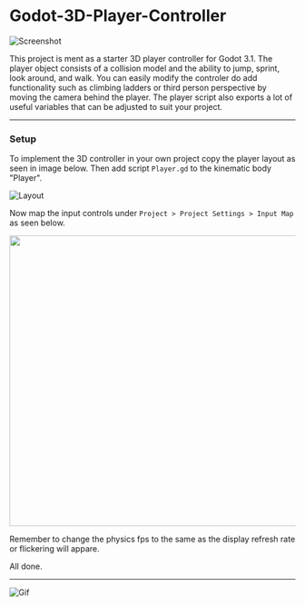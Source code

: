 # Godot-3D-Player-Controller

![Screenshot](https://imgur.com/n5JH4cG.png)

This project is ment as a starter 3D player controller for Godot 3.1. The player object consists of a collision model and the ability to jump, sprint, look around, and walk. You can easily modify the controler do add functionality such as climbing ladders or third person perspective by moving the camera behind the player. The player script also exports a lot of useful variables that can be adjusted to suit your project.

***

### Setup
To implement the 3D controller in your own project copy the player layout as seen in image below. Then add script `Player.gd` to the kinematic body "Player".

![Layout](https://imgur.com/XZZrFp4.png)

Now map the input controls under `Project > Project Settings > Input Map` as seen below.

<img src="https://imgur.com/0TdxnUi.png" width="512">

Remember to change the physics fps to the same as the display refresh rate or flickering will appare.

All done.

***

![Gif](https://media.giphy.com/media/jRxGHB9HilE5hZFR15/giphy.gif)
